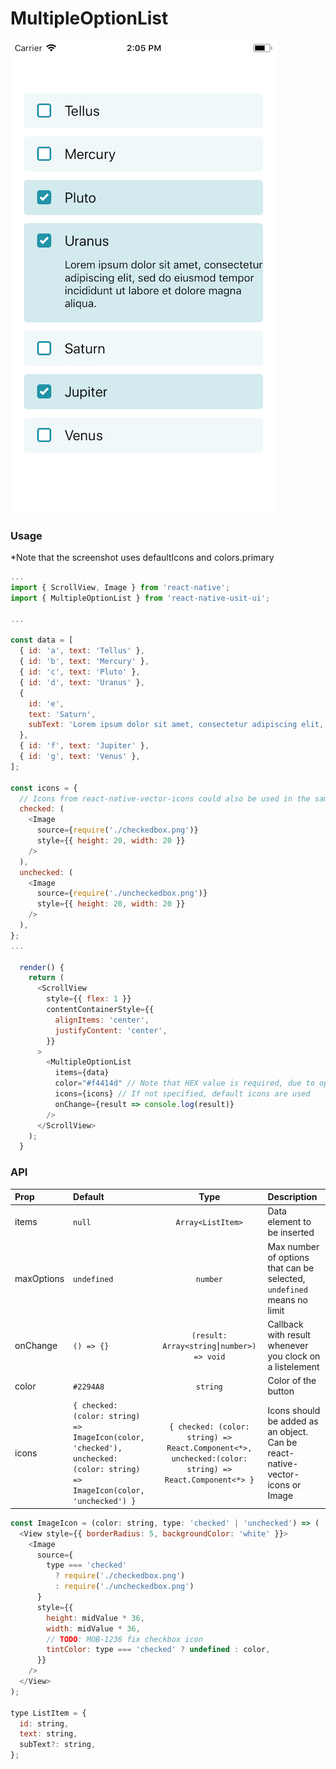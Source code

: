 # MultipleOptionList

![Screenshot of button](./screenshots/multipleoptionlist.png)

### Usage

\*Note that the screenshot uses defaultIcons and colors.primary

```js
...
import { ScrollView, Image } from 'react-native';
import { MultipleOptionList } from 'react-native-usit-ui';

...

const data = [
  { id: 'a', text: 'Tellus' },
  { id: 'b', text: 'Mercury' },
  { id: 'c', text: 'Pluto' },
  { id: 'd', text: 'Uranus' },
  {
    id: 'e',
    text: 'Saturn',
    subText: 'Lorem ipsum dolor sit amet, consectetur adipiscing elit, sed do        eiusmod tempor incididunt ut labore et dolore magna aliqua.',
  },
  { id: 'f', text: 'Jupiter' },
  { id: 'g', text: 'Venus' },
];

const icons = {
  // Icons from react-native-vector-icons could also be used in the same pattern
  checked: (
    <Image
      source={require('./checkedbox.png')}
      style={{ height: 20, width: 20 }}
    />
  ),
  unchecked: (
    <Image
      source={require('./uncheckedbox.png')}
      style={{ height: 20, width: 20 }}
    />
  ),
};
...

  render() {
    return (
      <ScrollView
        style={{ flex: 1 }}
        contentContainerStyle={{
          alignItems: 'center',
          justifyContent: 'center',
        }}
      >
        <MultipleOptionList
          items={data}
          color="#f4414d" // Note that HEX value is required, due to opacity design
          icons={icons} // If not specified, default icons are used
          onChange={result => console.log(result)}
        />
      </ScrollView>
    );
  }
```

### API

| Prop       | Default                                                                                                                    |                                                 Type                                                  | Description                                                                   |
| :--------- | :------------------------------------------------------------------------------------------------------------------------- | :---------------------------------------------------------------------------------------------------: | :---------------------------------------------------------------------------- |
| items      | `null`                                                                                                                     |                                           `Array<ListItem>`                                           | Data element to be inserted                                                   |
| maxOptions | `undefined`                                                                                                                |                                               `number`                                                | Max number of options that can be selected, `undefined` means no limit        |
| onChange   | `() => {}`                                                                                                                 |                               `(result: Array<string⎮number>) => void`                                | Callback with result whenever you clock on a listelement                      |
| color      | `#2294A8`                                                                                                                  |                                               `string`                                                | Color of the button                                                           |
| icons      | `{ checked: (color: string) => ImageIcon(color, 'checked'), unchecked: (color: string) => ImageIcon(color, 'unchecked') }` | `{ checked: (color: string) => React.Component<*>, unchecked:(color: string) => React.Component<*> }` | Icons should be added as an object. Can be react-native-vector-icons or Image |

```js
const ImageIcon = (color: string, type: 'checked' | 'unchecked') => (
  <View style={{ borderRadius: 5, backgroundColor: 'white' }}>
    <Image
      source={
        type === 'checked'
          ? require('./checkedbox.png')
          : require('./uncheckedbox.png')
      }
      style={{
        height: midValue * 36,
        width: midValue * 36,
        // TODO: MOB-1236 fix checkbox icon
        tintColor: type === 'checked' ? undefined : color,
      }}
    />
  </View>
);

type ListItem = {
  id: string,
  text: string,
  subText?: string,
};
```
